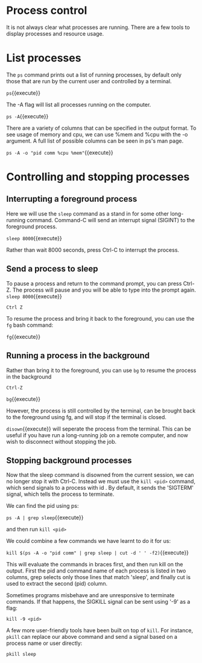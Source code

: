 # Process control
It is not always clear what processes are running. There are a few tools to display processes and resource usage.

# List processes
The ```ps``` command prints out a list of running processes, by default only those that are run by the current user and controlled by a terminal.

```ps```{{execute}}

The -A flag will list all processes running on the computer.

```ps -A```{{execute}}

There are a variety of columns that can be specified in the output format. To see usage of memory and cpu, we can use %mem and %cpu with the -o argument. A full list of possible columns can be seen in ps's man page.

```ps -A -o "pid comm %cpu %mem"```{{execute}}


# Controlling and stopping processes

## Interrupting a foreground process
Here we will use the ```sleep``` command as a stand in for some other long-running command. Command-C will send an interrupt signal (SIGINT) to the foreground process.

```sleep 8000```{{execute}}

Rather than wait 8000 seconds, press Ctrl-C to interrupt the process.

## Send a process to sleep
To pause a process and return to the command prompt, you can press Ctrl-Z. The process will pause and you will be able to type into the prompt again. 
```sleep 8000```{{execute}}

```Ctrl Z```

To resume the process and bring it back to the foreground, you can use the ```fg``` bash command:

```fg```{{execute}}


## Running a process in the background
Rather than bring it to the foreground, you can use ```bg``` to resume the process in the background

```Ctrl-Z```

```bg```{{execute}}

However, the process is still controlled by the terminal, can be brought back to the foreground using fg, and will stop if the terminal is closed.

```disown```{{execute}} will seperate the process from the terminal. This can be useful if you have run a long-running job on a remote computer, and now wish to disconnect without stopping the job.

## Stopping background processes
Now that the sleep command is disowned from the current session, we can no longer stop it with Ctrl-C. Instead we must use the ```kill <pid>``` command, which send signals to a process with id <pid>. By default, it sends the 'SIGTERM' signal, which tells the process to terminate.

We can find the pid using ps:

```ps -A | grep sleep```{{execute}}

and then run ```kill <pid>```

We could combine a few commands we have learnt to do it for us:

```kill $(ps -A -o "pid comm" | grep sleep | cut -d ' ' -f2)```{{execute}}

This will evaluate the commands in braces first, and then run kill on the output. First the pid and command name of each process is listed in two columns, grep selects only those lines that match 'sleep', and finally cut is used to extract the second (pid) column.

Sometimes programs misbehave and are unresponsive to terminate commands. If that happens, the SIGKILL signal can be sent using '-9' as a flag:

```kill -9 <pid>```

A few more user-friendly tools have been built on top of ```kill```. For instance, ```pkill``` can replace our above command and send a signal based on a process name or user directly:

```pkill sleep```
